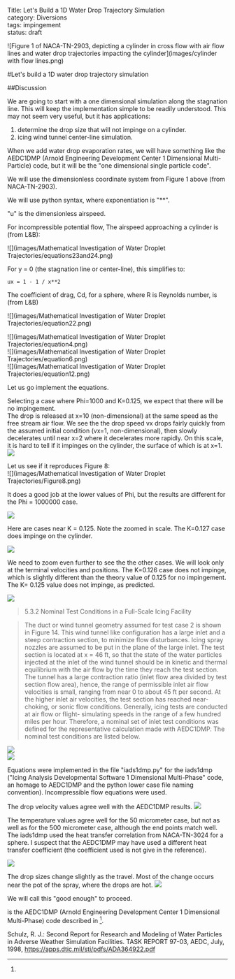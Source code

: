 Title: Let's Build a 1D Water Drop Trajectory Simulation  
category: Diversions  
tags: impingement  
status: draft  

![Figure 1 of NACA-TN-2903, depicting a cylinder in cross flow with air flow lines and water drop trajectories impacting the cylinder](images/cylinder with flow lines.png)  


#Let's build a 1D water drop trajectory simulation  

##Discussion  

We are going to start with a one dimensional simulation along the stagnation line. 
This will keep the implementation simple to be readily understood. 
This may not seem very useful, but it has applications: 

1. determine the drop size that will not impinge on a cylinder. 
2. icing wind tunnel center-line simulation. 

When we add water drop evaporation rates, we will have something like the AEDC1DMP (Arnold Engineering Development Center 1 Dimensional Multi-Particle) code, 
but it will be the "one dimensional single particle code". 

We will use the dimensionless coordinate system from Figure 1 above (from NACA-TN-2903). 

We will use python syntax, where exponentiation is "**". 

"u" is the dimensionless airspeed. 

For incompressible potential flow, 
The airspeed approaching a cylinder is (from L&B):


![](images/Mathematical Investigation of Water Droplet Trajectories/equations23and24.png)  


For y = 0 (the stagnation line or center-line), this simplifies to:

    ux = 1 - 1 / x**2
    
The coefficient of drag, Cd, for a sphere, where R is Reynolds number, is (from L&B)

![](images/Mathematical Investigation of Water Droplet Trajectories/equation22.png)  

![](images/Mathematical Investigation of Water Droplet Trajectories/equation4.png)  
![](images/Mathematical Investigation of Water Droplet Trajectories/equation6.png)  
![](images/Mathematical Investigation of Water Droplet Trajectories/equation12.png)  

Let us go implement the equations. 



Selecting a case where Phi=1000 and K=0.125, 
we expect that there will be no impingement.  
The drop is released at x=10 (non-dimensional) 
at the same speed as the free stream air flow. 
We see the the drop speed vx drops fairly quickly from the assumed initial condition (vx=1, non-dimensional), 
then slowly decelerates until near x=2 where it decelerates more rapidly. 
On this scale, it is hard to tell if it impinges on the cylinder, 
the surface of which is at x=1.  
![](images/build_a_1d_drop_motion_simulation/1d_cyl_k_0_125_x_vx.png)  

Let us see if it reproduces Figure 8:  
![](images/Mathematical Investigation of Water Droplet Trajectories/Figure8.png) 
 
It does a good job at the lower values of Phi, 
but the results are different for the Phi = 1000000 case.  

![](images/build_a_1d_drop_motion_simulation/1d_cyl_fig8_vls.png)  

Here are cases near K = 0.125. Note the zoomed in scale. 
The K=0.127 case does impinge on the cylinder.   

![](images/build_a_1d_drop_motion_simulation/1d_cyl_near_k_0_125_xs_vxs.png)  

We need to zoom even further to see the the other cases. 
We will look only at the terminal velocities and positions. 
The K=0.126 case does not impinge, 
which is slightly different than the theory value of 0.125 for no impingement. 
The K= 0.125 value does not impinge, as predicted. 

![](images/build_a_1d_drop_motion_simulation/1d_cyl_near_k_0_125_x_vx.png)  


>5.3.2 Nominal Test Conditions in a Full-Scale Icing Facility

>The duct or wind tunnel geometry assumed for test case 2 is shown in Figure 14. This
wind tunnel like configuration has a large inlet and a steep contraction section, to minimize flow
disturbances. Icing spray nozzles are assumed to be put in the plane of the large inlet. The test
section is located at x = 46 ft, so that the state of the water particles injected at the inlet of the
wind tunnel should be in kinetic and thermal equilibrium with the air flow by the time they reach
the test section. The tunnel has a large contraction ratio (inlet flow area divided by test section
flow area), hence, the range of permissible inlet air flow velocities is small, ranging from near 0
to about 45 ft per second. At the higher inlet air velocities, the test section has reached near-
choking, or sonic flow conditions. Generally, icing tests are conducted at air flow or flight-
simulating speeds in the range of a few hundred miles per hour. Therefore, a nominal set of inlet
test conditions was defined for the representative calculation made with AEDC1DMP. The
nominal test conditions are listed below.

![](images/build_a_1d_drop_motion_simulation/Table2AEDC.png)  
![](images/build_a_1d_drop_motion_simulation/Figure14AEDC.png)  

Equations were implemented in the file "iads1dmp.py" for the iads1dmp 
("Icing Analysis Developmental Software 1 Dimensional Multi-Phase" code, 
an homage to AEDC1DMP and the python lower case file naming convention). 
Incompressible flow equations were used. 

The drop velocity values agree well with the AEDC1DMP results. 
![](images/build_a_1d_drop_motion_simulation/iads1dmp_velocity.png)   

The temperature values agree well for the 50 micrometer case, 
but not as well as for the 500 micrometer case, although the end points match well. 
The iads1dmp used the heat transfer correlation from NACA-TN-3024 for a sphere. 
I suspect that the AEDC1DMP may have used a different heat transfer coefficient
(the coefficient used is not give in the reference). 

![](images/build_a_1d_drop_motion_simulation/iads1dmp_temperature.png)  

The drop sizes change slightly as the travel. 
Most of the change occurs near the pot of the spray, where the drops are hot. 
![](images/build_a_1d_drop_motion_simulation/iads1dmp_drop_size.png)   

We will call this "good enough" to proceed. 





is the AEDC1DMP 
(Arnold Engineering Development Center 1 Dimensional Multi-Phase) code described in [^3].

[^3]: 
Schulz, R. J.: Second Report for Research and Modeling of Water Particles in Adverse Weather Simulation Facilities. TASK REPORT 97-03, AEDC, July, 1998, https://apps.dtic.mil/sti/pdfs/ADA364922.pdf  

